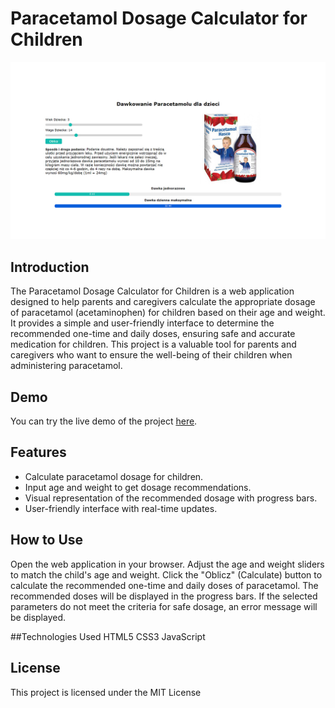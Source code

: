 # Paracetamol Dosage Calculator for Children

<img src=./resourcess/images/screen1.jpg width=600 />



## Introduction

The Paracetamol Dosage Calculator for Children is a web application designed to help parents and caregivers calculate the appropriate dosage of paracetamol (acetaminophen) for children based on their age and weight. 
It provides a simple and user-friendly interface to determine the recommended one-time and daily doses, ensuring safe and accurate medication for children.
This project is a valuable tool for parents and caregivers who want to ensure the well-being of their children when administering paracetamol.

## Demo

You can try the live demo of the project [here](https://paractamol-dosage.netlify.app).

## Features

- Calculate paracetamol dosage for children.
- Input age and weight to get dosage recommendations.
- Visual representation of the recommended dosage with progress bars.
- User-friendly interface with real-time updates.


## How to Use
Open the web application in your browser.
Adjust the age and weight sliders to match the child's age and weight.
Click the "Oblicz" (Calculate) button to calculate the recommended one-time and daily doses of paracetamol.
The recommended doses will be displayed in the progress bars.
If the selected parameters do not meet the criteria for safe dosage, an error message will be displayed.

##Technologies Used
HTML5
CSS3
JavaScript

## License
This project is licensed under the MIT License
